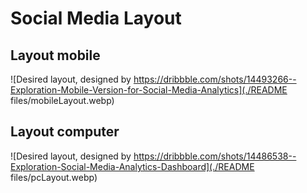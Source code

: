 # Social Media Layout

## Layout mobile

![Desired layout, designed by https://dribbble.com/shots/14493266--Exploration-Mobile-Version-for-Social-Media-Analytics](./README files/mobileLayout.webp)

## Layout computer

![Desired layout, designed by https://dribbble.com/shots/14486538--Exploration-Social-Media-Analytics-Dashboard](./README files/pcLayout.webp)

